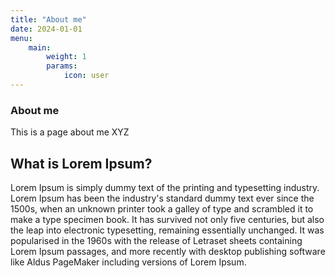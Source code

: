 ```yaml
---
title: "About me"
date: 2024-01-01
menu:
    main:
        weight: 1
        params: 
            icon: user
---
```

### About me

This is a page about me
XYZ
## What is Lorem Ipsum?
Lorem Ipsum is simply dummy text of the printing and typesetting industry. Lorem Ipsum has been the industry's standard dummy text ever since the 1500s, when an unknown printer took a galley of type and scrambled it to make a type specimen book. It has survived not only five centuries, but also the leap into electronic typesetting, remaining essentially unchanged. It was popularised in the 1960s with the release of Letraset sheets containing Lorem Ipsum passages, and more recently with desktop publishing software like Aldus PageMaker including versions of Lorem Ipsum.